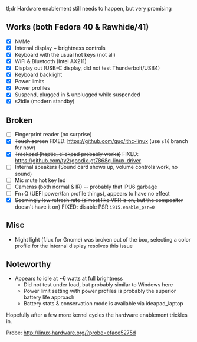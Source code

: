 tl;dr Hardware enablement still needs to happen, but very promising

## Works (both Fedora 40 & Rawhide/41)

- [x] NVMe
- [x] Internal display + brightness controls
- [x] Keyboard with the usual hot keys (not all)
- [x] WiFi & Bluetooth (Intel AX211)
- [x] Display out (USB-C display, did not test Thunderbolt/USB4)
- [x] Keyboard backlight
- [x] Power limits
- [x] Power profiles
- [x] Suspend, plugged in & unplugged while suspended
- [x] s2idle (modern standby)

## Broken

- [ ] Fingerprint reader (no surprise)
- [x] ~~Touch screen~~ FIXED: https://github.com/quo/ithc-linux (use `sl6` branch for now)
- [x] ~~Trackpad (haptic, clickpad probably works)~~ FIXED: https://github.com/ty2/goodix-gt7868q-linux-driver
- [ ] Internal speakers (Sound card shows up, volume controls work, no sound)
- [ ] Mic mute hot key led
- [ ] Cameras (both normal & IR) -- probably that IPU6 garbage
- [ ] Fn+Q (UEFI power/fan profile things), appears to have no effect
- [x] ~~Seemingly low refresh rate (almost like VRR is on, but the compositor doesn't have it on)~~ FIXED: disable PSR `i915.enable_psr=0`

## Misc

- Night light (f.lux for Gnome) was broken out of the box, selecting a color profile for the internal display resolves this issue

## Noteworthy

- Appears to idle at ~6 watts at full brightness
  - Did not test under load, but probably similar to Windows here
  - Power limit setting with power profiles is probably the superior battery life approach
  - Battery stats & conservation mode is available via ideapad_laptop

Hopefully after a few more kernel cycles the hardware enablement trickles in.

Probe: http://linux-hardware.org/?probe=eface5275d 
